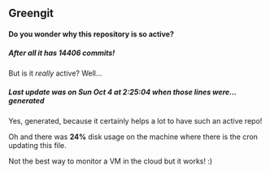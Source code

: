 ## Greengit

#### Do you wonder why this repository is so active?

##### After all it has 14406 commits!

But is it *really* active? Well...

##### Last update was on Sun Oct 4 at 2:25:04 when those lines were... generated

Yes, generated, because it certainly helps a lot to have such an active repo!

Oh and there was **24%** disk usage on the machine
where there is the cron updating this file.

Not the best way to monitor a VM in the cloud but it works! :)
